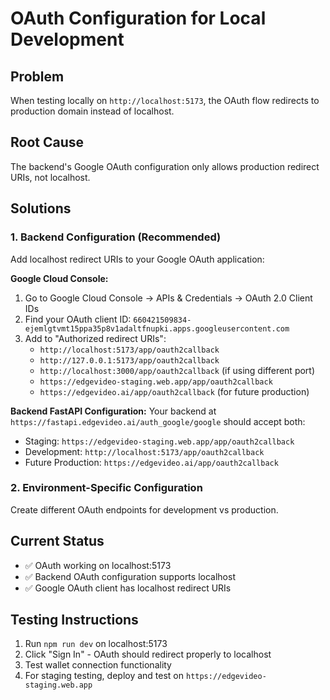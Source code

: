 # OAuth Configuration for Local Development

## Problem

When testing locally on `http://localhost:5173`, the OAuth flow redirects to production domain instead of localhost.

## Root Cause

The backend's Google OAuth configuration only allows production redirect URIs, not localhost.

## Solutions

### 1. Backend Configuration (Recommended)

Add localhost redirect URIs to your Google OAuth application:

**Google Cloud Console:**

1. Go to Google Cloud Console → APIs & Credentials → OAuth 2.0 Client IDs
2. Find your OAuth client ID: `660421509834-ejemlgtvmt15ppa35p8v1adaltfnupki.apps.googleusercontent.com`
3. Add to "Authorized redirect URIs":
   - `http://localhost:5173/app/oauth2callback`
   - `http://127.0.0.1:5173/app/oauth2callback`
   - `http://localhost:3000/app/oauth2callback` (if using different port)
   - `https://edgevideo-staging.web.app/app/oauth2callback`
   - `https://edgevideo.ai/app/oauth2callback` (for future production)

**Backend FastAPI Configuration:**
Your backend at `https://fastapi.edgevideo.ai/auth_google/google` should accept both:

- Staging: `https://edgevideo-staging.web.app/app/oauth2callback`
- Development: `http://localhost:5173/app/oauth2callback`
- Future Production: `https://edgevideo.ai/app/oauth2callback`

### 2. Environment-Specific Configuration

Create different OAuth endpoints for development vs production.

## Current Status

- ✅ OAuth working on localhost:5173
- ✅ Backend OAuth configuration supports localhost
- ✅ Google OAuth client has localhost redirect URIs

## Testing Instructions

1. Run `npm run dev` on localhost:5173
2. Click "Sign In" - OAuth should redirect properly to localhost
3. Test wallet connection functionality
4. For staging testing, deploy and test on `https://edgevideo-staging.web.app`
